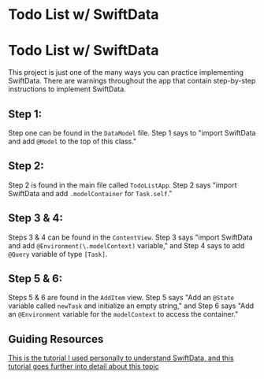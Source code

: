 # Todo List w/ SwiftData
# Todo List w/ SwiftData

This project is just one of the many ways you can practice implementing SwiftData. There are warnings throughout the app that contain step-by-step instructions to implement SwiftData.

## Step 1:
Step one can be found in the `DataModel` file. Step 1 says to "import SwiftData and add `@Model` to the top of this class."

## Step 2:
Step 2 is found in the main file called `TodoListApp`. Step 2 says "import SwiftData and add `.modelContainer` for `Task.self`."

## Step 3 & 4:
Steps 3 & 4 can be found in the `ContentView`. Step 3 says "import SwiftData and add `@Environment(\.modelContext)` variable," and Step 4 says to add `@Query` variable of type `[Task]`.

## Step 5 & 6:
Steps 5 & 6 are found in the `AddItem` view. Step 5 says "Add an `@State` variable called `newTask` and initialize an empty string," and Step 6 says "Add an `@Environment` variable for the `modelContext` to access the container."

## Guiding Resources
[This is the tutorial I used personally to understand SwiftData, and this tutorial goes further into detail about this topic](https://www.hackingwithswift.com/quick-start/swiftdata/swiftdata-tutorial-building-a-complete-project)
